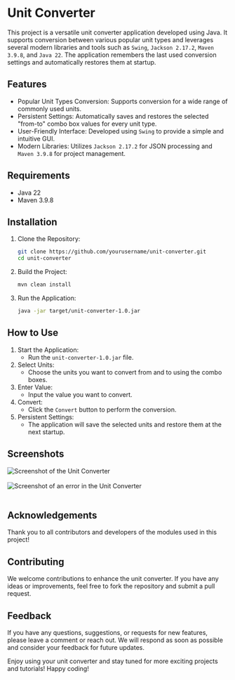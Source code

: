 # Unit Converter

This project is a versatile unit converter application developed using Java. It supports conversion between various popular unit types and leverages several modern libraries and tools such as `Swing`, `Jackson 2.17.2`, `Maven 3.9.8`, and `Java 22`. The application remembers the last used conversion settings and automatically restores them at startup.

## Features
- Popular Unit Types Conversion: Supports conversion for a wide range of commonly used units.
- Persistent Settings: Automatically saves and restores the selected "from-to" combo box values for every unit type.
- User-Friendly Interface: Developed using `Swing` to provide a simple and intuitive GUI.
- Modern Libraries: Utilizes `Jackson 2.17.2` for JSON processing and `Maven 3.9.8` for project management.

## Requirements
- Java 22
- Maven 3.9.8

## Installation
1. Clone the Repository:
    ```bash
    git clone https://github.com/yourusername/unit-converter.git
    cd unit-converter
    ```
2. Build the Project:
    ```bash
    mvn clean install
    ```
3. Run the Application:
    ```bash
    java -jar target/unit-converter-1.0.jar
    ```

## How to Use
1. Start the Application:
   - Run the `unit-converter-1.0.jar` file.
2. Select Units:
   - Choose the units you want to convert from and to using the combo boxes.
3. Enter Value:
   - Input the value you want to convert.
4. Convert:
   - Click the `Convert` button to perform the conversion.
5. Persistent Settings:
   - The application will save the selected units and restore them at the next startup.

## Screenshots
<div align="left">
    <img src="![image](https://github.com/user-attachments/assets/1c3946c1-93b3-4417-aa9f-1113864e631c)
" alt="Screenshot of the Unit Converter">
</div>
<br>
<div align="left">
    <img src="docs/promo/screenshot_error.png" alt="Screenshot of an error in the Unit Converter">
</div>
<br>

## Acknowledgements
Thank you to all contributors and developers of the modules used in this project!

## Contributing
We welcome contributions to enhance the unit converter. If you have any ideas or improvements, feel free to fork the repository and submit a pull request.

## Feedback
If you have any questions, suggestions, or requests for new features, please leave a comment or reach out. We will respond as soon as possible and consider your feedback for future updates.


Enjoy using your unit converter and stay tuned for more exciting projects and tutorials! Happy coding!
